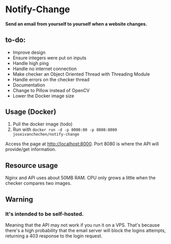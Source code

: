 # Notify-Change
#### Send an email from yourself to yourself when a website changes.

## to-do:
* Improve design
* Ensure integers were put on inputs
* Handle high ping
* Handle no internet connection
* Make checker an Object Oriented Thread with Threading Module
* Handle errors on the checker thread
* Documentation
* Change to Pillow instead of OpenCV
* Lower the Docker image size

## Usage (Docker)
1. Pull the docker image (todo)
2. Run with `docker run -d -p 8000:80 -p 8080:8080 joseivanchechen/notify-change`

Access the page at [http://localhost:8000](http://localhost:8000). Port 8080 is where the API will provide/get information.

## Resource usage
Nginx and API uses about 50MB RAM. CPU only grows a little when the checker compares two images.

## Warning
### It's intended to be self-hosted.
Meaning that the API may not work if you run it on a VPS. That's because there's a high probability that the email server will block the logins attempts, returning a 403 response to the login request.